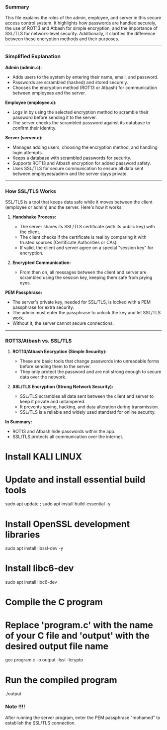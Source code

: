 ### Summary  
This file explains the roles of the admin, employee, and server in this secure access control system. It highlights how passwords are handled securely, the use of ROT13 and Atbash for simple encryption, and the importance of SSL/TLS for network-level security. Additionally, it clarifies the difference between these encryption methods and their purposes.

---

### Simplified Explanation  

**Admin (admin.c):**  
- Adds users to the system by entering their name, email, and password.  
- Passwords are scrambled (hashed) and stored securely.  
- Chooses the encryption method (ROT13 or Atbash) for communication between employees and the server.  

**Employee (employee.c):**  
- Logs in by using the selected encryption method to scramble their password before sending it to the server.  
- The server checks the scrambled password against its database to confirm their identity.  

**Server (server.c):**  
- Manages adding users, choosing the encryption method, and handling login attempts.  
- Keeps a database with scrambled passwords for security.  
- Supports ROT13 and Atbash encryption for added password safety.  
- Uses SSL/TLS for secure communication to ensure all data sent between employees/admin and the server stays private.  

---

### How SSL/TLS Works  
SSL/TLS is a tool that keeps data safe while it moves between the client (employee or admin) and the server. Here's how it works:  
1. **Handshake Process:**  
   - The server shares its SSL/TLS certificate (with its public key) with the client.  
   - The client checks if the certificate is real by comparing it with trusted sources (Certificate Authorities or CAs).  
   - If valid, the client and server agree on a special "session key" for encryption.  

2. **Encrypted Communication:**  
   - From then on, all messages between the client and server are scrambled using the session key, keeping them safe from prying eyes.  

**PEM Passphrase:**  
- The server's private key, needed for SSL/TLS, is locked with a PEM passphrase for extra security.  
- The admin must enter the passphrase to unlock the key and let SSL/TLS work.  
- Without it, the server cannot secure connections.  

---

### ROT13/Atbash vs. SSL/TLS  

1. **ROT13/Atbash Encryption (Simple Security):**  
   - These are basic tools that change passwords into unreadable forms before sending them to the server.  
   - They only protect the password and are not strong enough to secure data over the network.  

2. **SSL/TLS Encryption (Strong Network Security):**  
   - SSL/TLS scrambles all data sent between the client and server to keep it private and untampered.  
   - It prevents spying, hacking, and data alteration during transmission.  
   - SSL/TLS is a reliable and widely used standard for online security.  

**In Summary:**  
- ROT13 and Atbash hide passwords within the app.  
- SSL/TLS protects all communication over the internet.
# Install KALI LINUX 
# Update and install essential build tools
sudo apt update ;
sudo apt install build-essential -y

# Install OpenSSL development libraries
sudo apt install libssl-dev -y

# Install libc6-dev 
sudo apt install libc6-dev

# Compile the C program
# Replace 'program.c' with the name of your C file and 'output' with the desired output file name
gcc program.c -o output -lssl -lcrypto

# Run the compiled program
./output

### Note !!!!
After running the server program, enter the PEM passphrase "mohamed" to establish the SSL/TLS connection.
